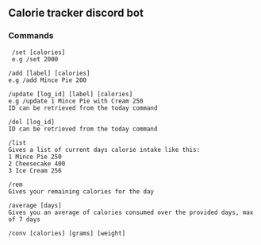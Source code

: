 ## Calorie tracker discord bot

### Commands

```
 /set [calories]
 e.g /set 2000
```

```
/add [label] [calories]
e.g /add Mince Pie 200
```

```
/update [log_id] [label] [calories]
e.g /update 1 Mince Pie with Cream 250
ID can be retrieved from the today command
```

```
/del [log_id]
ID can be retrieved from the today command
```

```
/list
Gives a list of current days calorie intake like this:
1 Mince Pie 250
2 Cheesecake 400
3 Ice Cream 256
```

```
/rem
Gives your remaining calories for the day
```

```
/average [days]
Gives you an average of calories consumed over the provided days, max of 7 days
```

```
/conv [calories] [grams] [weight]
```